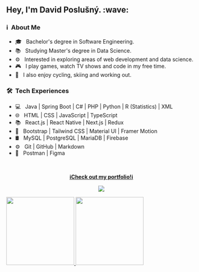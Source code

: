 <h2> Hey, I'm David Poslušný. :wave:</h2>

<h3> ℹ️ &nbsp;About Me </h3>

- 🎓 &nbsp; Bachelor's degree in Software Engineering.
- 📚 &nbsp; Studying Master's degree in Data Science.
- ⚙ &nbsp; Interested in exploring areas of web development and data science.
- 🎮 &nbsp; I play games, watch TV shows and code in my free time.
- 🎨 &nbsp; I also enjoy cycling, skiing and working out.

<h3> 🛠 &nbsp;Tech Experiences</h3>

- 💻 &nbsp; Java | Spring Boot | C# | PHP | Python | R (Statistics) | XML
- 🌐 &nbsp; HTML | CSS | JavaScript | TypeScript
- 📚 &nbsp; React.js | React Native | Next.js | Redux
- 🎨 &nbsp; Bootstrap | Tailwind CSS | Material UI | Framer Motion
- 🛢 &nbsp; MySQL | PostgreSQL | MariaDB | Firebase
- ⚙️ &nbsp; Git | GitHub | Markdown
- 📐 &nbsp; Postman | Figma
<br/>



<p align="center">
  <a href="https://davidposlusny.onrender.com/">
      <b>ℹCheck out my portfolio!ℹ</b>
  </a>
</p>

<p align="center">
  <img src="https://github.com/user-attachments/assets/faa3ce31-9201-4c75-83e6-792512522f7d"/>
</p>


<a href="https://github.com/itsDaiton">
  <img height="180em" src="https://github-readme-stats.vercel.app/api?username=itsDaiton&theme=buefy&show_icons=true" />
  <img height="180em" src="https://github-readme-stats.vercel.app/api/top-langs/?username=itsDaiton&theme=buefy&layout=compact" />
</a>

<br/>
